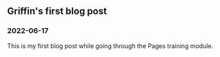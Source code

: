 ## Griffin's first blog post 
### 2022-06-17

This is my first blog post while going through the Pages training module.
